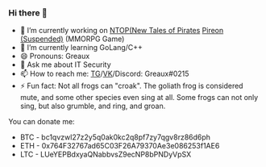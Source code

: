 ### Hi there 👋

- 🔭 I’m currently working on [NTOP(New Tales of Pirates](https://newtalesofpirates.com/) [Pireon (Suspended)](https://pireon.pro) (MMORPG Game)
- 🌱 I’m currently learning GoLang/C++
- 😄 Pronouns: Greaux
- 💬 Ask me about IT Security
- 📫 How to reach me: [TG](https://t.me/greaux)/[VK](https://vk.com/greaux)/Discord: Greaux#0215
- ⚡ Fun fact: Not all frogs can "croak". The goliath frog is considered mute, and some other species even sing at all. Some frogs can not only sing, but also grumble, and ring, and groan.
<!--
**Greaux/greaux** is a ✨ _special_ ✨ repository because its `README.md` (this file) appears on your GitHub profile.

[![Telegram]()](https://t.me/greaux)

Here are some ideas to get you started:

- 🔭 I’m currently working on ...
- 🌱 I’m currently learning ...
- 👯 I’m looking to collaborate on ...
- 🤔 I’m looking for help with ...
- 💬 Ask me about ...
- 📫 How to reach me: ...
- 😄 Pronouns: ...
- ⚡ Fun fact: ...
-->

You can donate me: 
- BTC - bc1qvzwl27z2y5q0ak0kc2q8pf7zy7qgv8rz86d6ph
- ETH - 0x764F32767ad65C03F26A79370Ae3e086253f1AE6
- LTC - LUeYEPBdxyaQNabbvsZ9ecNP8bPNDyVpSX
